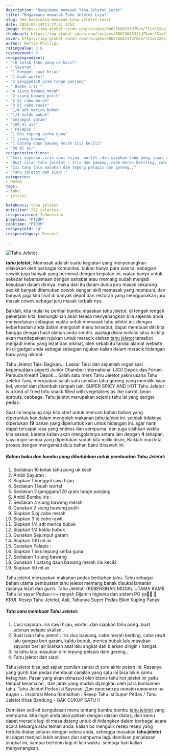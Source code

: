 ```yaml
---
description: "Bagaimana memasak Tahu Jeletot Lezat"
title: "Bagaimana memasak Tahu Jeletot Lezat"
slug: 364-bagaimana-memasak-tahu-jeletot-lezat
date: 2020-09-14T11:37:51.425Z
image: https://img-global.cpcdn.com/recipes/0862366831fd75eb/751x532cq70/tahu-jeletot-foto-resep-utama.jpg
thumbnail: https://img-global.cpcdn.com/recipes/0862366831fd75eb/751x532cq70/tahu-jeletot-foto-resep-utama.jpg
cover: https://img-global.cpcdn.com/recipes/0862366831fd75eb/751x532cq70/tahu-jeletot-foto-resep-utama.jpg
author: Hettie Phillips
ratingvalue: 3.8
reviewcount: 3
recipeingredient:
- "10 kotak tahu pong uk kecil"
- " Sayuran "
- "1 bonggol sawi hijau"
- "1 buah wortel"
- "2 genggam120 gram taoge panjang"
- " Bumbu iris "
- "4 siung bawang merah"
- "2 siung bawang putih"
- "5 bj cabe merah"
- "3 bj cabe rawit"
- "1/4 sdt merica bubuk"
- "1/4 kaldu bubuk"
- "Sejumput garam"
- "100 ml air"
- " Pelapis "
- "1 bks tepung serba guna"
- "1 siung bawang"
- "1 batang daun bawang merah iris kecil2"
- "50 ml air"
recipeinstructions:
- "Cuci sayuran..iris sawi hijau, wortel..dan siapkan tahu pong..buat adonan pelapis skalian.."
- "Buat isian tahu jeletot : Iris duo bawang, cabe merah keriting, cabe rawit lalu gongso beri garam, kaldu bubuk, merica bubuk lalu masukan sayuran beri air biarkan asat lalu angkat dan biarkan dingin / hangat.."
- "Isi tahu lalu masukan dlm tepung pelapis dam goreng.."
- "Tahu jeletot dah siap!!"
categories:
- Resep
tags:
- tahu
- jeletot

katakunci: tahu jeletot 
nutrition: 272 calories
recipecuisine: Indonesian
preptime: "PT28M"
cooktime: "PT33M"
recipeyield: "4"
recipecategory: Dessert

---
```



![Tahu Jeletot](https://img-global.cpcdn.com/recipes/0862366831fd75eb/751x532cq70/tahu-jeletot-foto-resep-utama.jpg)

<b><i>tahu jeletot</i></b>, Memasak adalah suatu kegiatan yang menyenangkan dilakukan oleh berbagai komunitas. bukan hanya para wanita, sebagian cowok juga banyak yang berminat dengan kegiatan ini. walau hanya untuk sekedar kebersamaan dengan sahabat atau memang sudah menjadi kesukaan dalam dirinya. maka dari itu dalam dunia juru masak sekarang sedikit banyak ditemukan cowok dengan skill memasak yang mumpuni, dan banyak juga kita lihat di banyak depot dan restoran yang menggunakan juru masak cowok sebagai juru masak terbaik nya.

Baiklah, kita mulai ke perihal bumbu masakan <i>tahu jeletot</i>. di tengah tengah pekerjaan kita, kemungkinan akan terasa menyenangkan bila sejenak anda menyediakan sebagian waktu untuk memasak tahu jeletot ini. dengan keberhasilan anda dalam mengolah menu tersebut, dapat membuat diri kita bangga dengan hasil olahan anda sendiri. apalagi disini melalui situs ini kita akan mendapatkan rujukan untuk meracik olahan <u>tahu jeletot</u> tersebut menjadi menu yang lezat dan nikmat, oleh sebab itu tandai alamat website ini di gadget anda sebagai sebagian rujukan kalian dalam meracik hidangan baru yang nikmat.

Tahu Jeletot Taisi Bagikan… Laskar Taisi dan sejumlah organisasi kepemudaan seperti Junior Chamber International (JCI) Depok dan Forum Pemuda Kreatif Depok… Salah satu merk Tahu Jeletot yakni usaha Tahu Jeletot Taisi, merupakan salah satu cemilan tahu goreng yang memiliki isian kol, wortel dan ditambah rempah lain. SUPER SPICY AND HOT Tahu Jeletot is a kind of fried tofu snack filled with vegetables as like carrot, bean sprouts, cabbage. Tahu jeletot merupakan sejenis tahu isi yang sangat pedas.


Saat ini langsung saja kita start untuk mencari bahan bahan yang diperuntuk kan dalam mengolah makanan <u><i>tahu jeletot</i></u> ini. setidak tidaknya diperlukan <b>19</b> bahan yang diperuntuk kan untuk hidangan ini. agar nanti dapat tercapai rasa yang endess dan sempurna. dan juga sisihkan waktu kita sesaat, karena kalian akan mengolahnya antara lain dengan <b>4</b> tahapan. saya ingin semua yang diperlukan sudah kita miliki disini, Baiklah mari kita proses dengan mengamati dulu bahan baku dibawah ini.

<!--inarticleads1-->

##### Bahan baku dan bumbu yang dibutuhkan untuk pembuatan Tahu Jeletot:

1. Sediakan 10 kotak tahu pong uk kecil
1. Ambil  Sayuran :
1. Siapkan 1 bonggol sawi hijau
1. Sediakan 1 buah wortel
1. Sediakan 2 genggam/120 gram taoge panjang
1. Ambil  Bumbu iris :
1. Sediakan 4 siung bawang merah
1. Gunakan 2 siung bawang putih
1. Siapkan 5 bj cabe merah
1. Siapkan 3 bj cabe rawit
1. Siapkan 1/4 sdt merica bubuk
1. Siapkan 1/4 kaldu bubuk
1. Gunakan Sejumput garam
1. Siapkan 100 ml air
1. Gunakan  Pelapis :
1. Siapkan 1 bks tepung serba guna
1. Sediakan 1 siung bawang
1. Gunakan 1 batang daun bawang merah iris kecil2
1. Siapkan 50 ml air


Tahu jeletot merupakan makanan pedas berbahan tahu. Tahu sebagai bahan utama pembuatan tahu jeletot memang banak disukai lantaran rasanya lezat dan gurih. Tahu Jeletot. (KEBERSIHAN MODAL UTAMA KAMI) Tahu isi sayur Pedas🔥🔥+ renyah Dijamin higienia dan sistem PO ya🙏🏻 📍KRUI. Resep Tahu Jeletot, Asli, Tahunya Super Pedas Bikin Kuping Panas! 

<!--inarticleads2-->

##### Tata cara membuat Tahu Jeletot:

1. Cuci sayuran..iris sawi hijau, wortel..dan siapkan tahu pong..buat adonan pelapis skalian..
1. Buat isian tahu jeletot : Iris duo bawang, cabe merah keriting, cabe rawit lalu gongso beri garam, kaldu bubuk, merica bubuk lalu masukan sayuran beri air biarkan asat lalu angkat dan biarkan dingin / hangat..
1. Isi tahu lalu masukan dlm tepung pelapis dam goreng..
1. Tahu jeletot dah siap!!


Tahu jeletot bisa jadi sajian camilan santai di sore akhir pekan ini. Rasanya yang gurih dan pedas membuat camilan yang satu ini bisa bikin kamu ketagihan. Pasar yang akan dimasuki oleh bisnis tahu hot jeletot ini yaitu tempat keramaian , dan jarak yang mudah dijangkau oleh para konsumen tahu. Tahu Jeletot Pedas Isi Sayuran. Для просмотра онлайн кликните на видео ⤵. Inspirasi Menu Ramadhan : Resep Tahu Isi Super Pedas / Tahu Jeletot Khas Bandung - GAK CUKUP SATU !! 

Demikian sedikit pengulasan menu tentang bumbu bumbu <u>tahu jeletot</u> yang sempurna. kita ingin anda bisa paham dengan ulasan diatas, dan kamu dapat meracik lagi di masa datang untuk di hidangkan dalam berbagai acara acara keluarga atau teman anda. kalian bs mengulik resep resep yang tertulis diatas selaras dengan selera anda, sehingga masakan <b>tahu jeletot</b> ini dapat menjadi lebih endess dan sempurna lagi. demikian penjelasan singkat ini, sampai bertemu lagi di lain waktu. semoga hari kalian menyenangkan.
